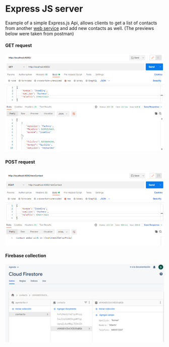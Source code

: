 # Express JS server
Example of a simple Express.js Api, allows clients to get a list of contacts from another [web service](http://www.raydelto.org/agenda.php) and add new contacts as well. (The previews below were taken from postman)

#### GET request 
![Get Preview](./assets/Get.PNG)

#### POST request 
![Post Preview](./assets/Post.PNG)

#### Firebase collection
![Firebase preview](./assets/Firebase.PNG)